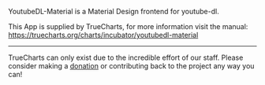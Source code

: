 YoutubeDL-Material is a Material Design frontend for youtube-dl.

This App is supplied by TrueCharts, for more information visit the manual: https://truecharts.org/charts/incubator/youtubedl-material

---

TrueCharts can only exist due to the incredible effort of our staff.
Please consider making a [donation](https://truecharts.org/docs/about/sponsor) or contributing back to the project any way you can!
